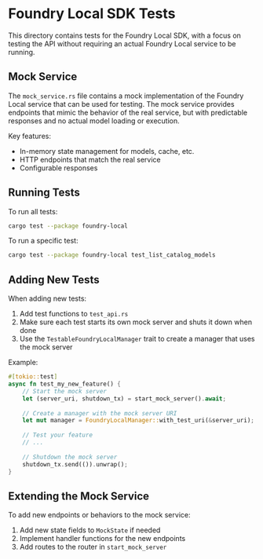 # Foundry Local SDK Tests

This directory contains tests for the Foundry Local SDK, with a focus on testing the API without requiring an actual Foundry Local service to be running.

## Mock Service

The `mock_service.rs` file contains a mock implementation of the Foundry Local service that can be used for testing. The mock service provides endpoints that mimic the behavior of the real service, but with predictable responses and no actual model loading or execution.

Key features:
- In-memory state management for models, cache, etc.
- HTTP endpoints that match the real service
- Configurable responses

## Running Tests

To run all tests:

```bash
cargo test --package foundry-local
```

To run a specific test:

```bash
cargo test --package foundry-local test_list_catalog_models
```

## Adding New Tests

When adding new tests:

1. Add test functions to `test_api.rs`
2. Make sure each test starts its own mock server and shuts it down when done
3. Use the `TestableFoundryLocalManager` trait to create a manager that uses the mock server

Example:

```rust
#[tokio::test]
async fn test_my_new_feature() {
    // Start the mock server
    let (server_uri, shutdown_tx) = start_mock_server().await;
    
    // Create a manager with the mock server URI
    let mut manager = FoundryLocalManager::with_test_uri(&server_uri);
    
    // Test your feature
    // ...
    
    // Shutdown the mock server
    shutdown_tx.send(()).unwrap();
}
```

## Extending the Mock Service

To add new endpoints or behaviors to the mock service:

1. Add new state fields to `MockState` if needed
2. Implement handler functions for the new endpoints
3. Add routes to the router in `start_mock_server` 